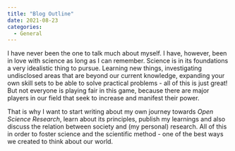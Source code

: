 ```yaml
---
title: "Blog Outline"
date: 2021-08-23
categories:
  - General
---
```


I have never been the one to talk much about myself. I have, however, been in love with science as long as I can
remember. Science is in its foundations a very idealistic thing to pursue. Learning new things, investigating
undisclosed areas that are beyond our current knowledge, expanding your own skill sets to be able to solve practical
problems - all of this is just great! But not everyone is playing fair in this game,
because there are major players in our field that seek to increase and manifest their power.

That is why I want to start writing about my own journey towards *Open Science Research*, learn about its principles,
publish my learnings and also discuss the relation between society and (my personal) research. All of this in order
to foster science and the scientific method - one of the best ways we created to think about our world.